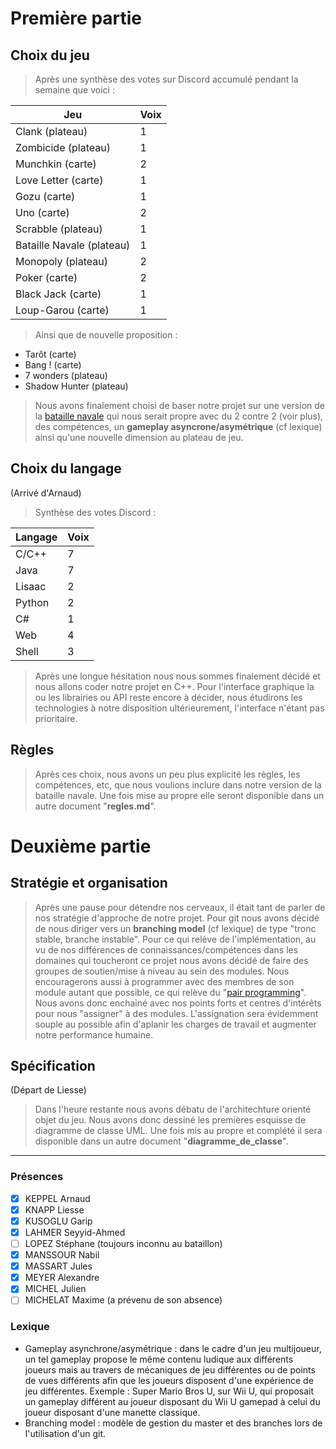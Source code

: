 # Première partie

## Choix du jeu

> Après une synthèse des votes sur Discord accumulé pendant la semaine que voici :

| Jeu | Voix |
--|--
Clank (plateau) | 1
Zombicide (plateau) | 1
Munchkin (carte) | 2
Love Letter (carte) | 1
Gozu (carte) | 1
Uno (carte) | 2
Scrabble (plateau) | 1
Bataille Navale (plateau) | 1
Monopoly (plateau) | 2
Poker (carte) |	2
Black Jack (carte) | 1
Loup-Garou (carte) | 1

> Ainsi que de nouvelle proposition :
* Tarôt (carte)
* Bang ! (carte)
* 7 wonders (plateau)
* Shadow Hunter (plateau)

> Nous avons finalement choisi de baser notre projet sur une version de la [bataille navale](https://fr.wikipedia.org/wiki/Bataille_navale_(jeu)) qui nous serait propre avec du 2 contre 2 (voir plus), des compétences, un **gameplay asyncrone/asymétrique** (cf lexique) ainsi qu'une nouvelle dimension au plateau de jeu.

## Choix du langage

(Arrivé d'Arnaud)
> Synthèse des votes Discord :

Langage | Voix
--|--
C/C++ | 7
Java | 7
Lisaac | 2
Python | 2
C# | 1
Web | 4
Shell | 3

> Après une longue hésitation nous nous sommes finalement décidé et nous allons coder notre projet en C++.
> Pour l'interface graphique la ou les librairies ou API reste encore à décider, nous étudirons les technologies à notre disposition ultérieurement, l'interface n'étant pas prioritaire.

## Règles

> Après ces choix, nous avons un peu plus explicité les règles, les compétences, etc, que nous voulions inclure dans notre version de la bataille navale.
> Une fois mise au propre elle seront disponible dans un autre document "**regles.md**".


# Deuxième partie

## Stratégie et organisation

> Après une pause pour détendre nos cerveaux, il était tant de parler de nos stratégie d'approche de notre projet.
> Pour git nous avons décidé de nous diriger vers un **branching model** (cf lexique) de type "tronc stable, branche instable".
> Pour ce qui relève de l'implémentation, au vu de nos différences de connaissances/compétences dans les domaines qui toucheront ce projet nous avons décidé de faire des groupes de soutien/mise à niveau au sein des modules. Nous encouragerons aussi à programmer avec des membres de son module autant que possible, ce qui relève du "[pair programming](https://en.wikipedia.org/wiki/Pair_programming)".
> Nous avons donc enchainé avec nos points forts et centres d'intérêts pour nous "assigner" à des modules. L'assignation sera évidemment souple au possible afin d'aplanir les charges de travail et augmenter notre performance humaine.

## Spécification

(Départ de Liesse)
> Dans l'heure restante nous avons débatu de l'architechture orienté objet du jeu.
> Nous avons donc dessiné les premières esquisse de diagramme de classe UML.
> Une fois mis au propre et complété il sera disponible dans un autre document "**diagramme_de_classe**".

---

### Présences
- [x] KEPPEL Arnaud
- [x] KNAPP Liesse
- [x] KUSOGLU Garip
- [x] LAHMER Seyyid-Ahmed
- [ ] LOPEZ Stéphane (toujours inconnu au bataillon)
- [x] MANSSOUR Nabil
- [x] MASSART Jules
- [x] MEYER Alexandre
- [x] MICHEL Julien
- [ ] MICHELAT Maxime (a prévenu de son absence)

### Lexique

* Gameplay asynchrone/asymétrique : dans le cadre d'un jeu multijoueur, un tel gameplay propose le même contenu ludique aux différents joueurs mais au travers de mécaniques de jeu différentes ou de points de vues différents afin que les joueurs disposent d'une expérience de jeu différentes.
Exemple : Super Mario Bros U, sur Wii U, qui proposait un gameplay différent au joueur disposant du Wii U gamepad à celui du joueur disposant d'une manette classique.
* Branching model : modèle de gestion du master et des branches lors de l'utilisation d'un git.